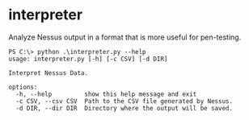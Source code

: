 # interpreter
Analyze Nessus output in a format that is more useful for pen-testing.

```
PS C:\> python .\interpreter.py --help
usage: interpreter.py [-h] [-c CSV] [-d DIR]

Interpret Nessus Data.

options:
  -h, --help         show this help message and exit
  -c CSV, --csv CSV  Path to the CSV file generated by Nessus.
  -d DIR, --dir DIR  Directory where the output will be saved.
```
